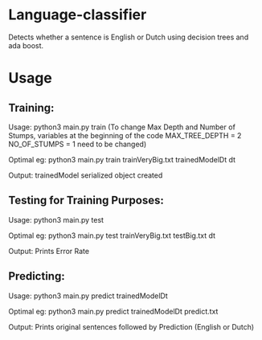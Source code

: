 # Language-classifier
Detects whether a sentence is English or Dutch using decision trees and ada boost.

# Usage

## Training:

Usage: python3 main.py train <examples> <hypothesisOut> <learning-type>
(To change Max Depth and Number of Stumps, variables at the beginning of the code MAX_TREE_DEPTH = 2
NO_OF_STUMPS = 1 need to be changed)

Optimal eg: python3 main.py train trainVeryBig.txt trainedModelDt dt

Output: trainedModel serialized object created


## Testing for Training Purposes:

Usage: python3 main.py test <trainingData> <testData> <learningType>

Optimal eg: python3 main.py test trainVeryBig.txt testBig.txt dt

Output: Prints Error Rate


## Predicting:

Usage: python3 main.py predict trainedModelDt <file>

Optimal eg: python3 main.py predict trainedModelDt predict.txt

Output: Prints original sentences followed by Prediction (English or Dutch)
